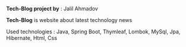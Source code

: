 **Tech-Blog project by** : Jalil Ahmadov

**Tech-Blog** is website about latest technology news

Used technologies : Java, Spring Boot, Thymleaf, Lombok, MySql, Jpa, Hibernate, Html, Css

